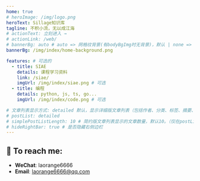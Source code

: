 ```yaml
---
home: true
# heroImage: /img/logo.png
heroText: Sillage知识库
tagline: 不积小流，无以成江海
# actionText: 立刻进入 →
# actionLink: /web/
# bannerBg: auto # auto => 网格纹背景(有bodyBgImg时无背景)，默认 | none => 无 | '大图地址' | background: 自定义背景样式       提示：如发现文本颜色不适应你的背景时可以到palette.styl修改$bannerTextColor变量
bannerBg: /img/index/home-background.png

features: # 可选的
  - title: SIAE
    details: 课程学习资料
    link: /siae/
    imgUrl: /img/index/siae.png # 可选
  - title: 编程
    details: python, js, ts, go... 
    imgUrl: /img/index/code.png # 可选

# 文章列表显示方式: detailed 默认，显示详细版文章列表（包括作者、分类、标签、摘要、分页等）| simple => 显示简约版文章列表（仅标题和日期）| none 不显示文章列表
# postList: detailed
# simplePostListLength: 10 # 简约版文章列表显示的文章数量，默认10。（仅在postList设置为simple时生效）
# hideRightBar: true # 是否隐藏右侧边栏
---
```



## :email: To reach me:

- **WeChat**:  laorange6666
- **Email**:   laorange6666@qq.com
